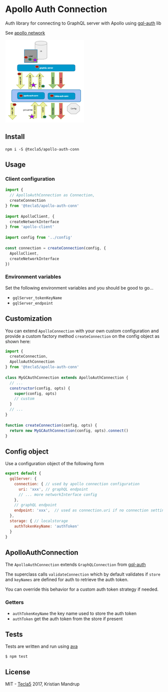 # Apollo Auth Connection

Auth library for connecting to GraphQL server with Apollo using [gql-auth](https://github.com/tecla5/gql-auth) lib

See [apollo network](http://dev.apollodata.com/core/network.html)

<img src="https://github.com/tecla5/easy-graphql-auth/raw/master/pics/GraphQL-client-auth.png" alt="GraphQL Auth" width="50%" height="50%">

## Install

`npm i -S @tecla5/apollo-auth-conn`

## Usage

### Client configuration

```js
import {
  // ApolloAuthConnection as Connection,
  createConnection
} from '@tecla5/apollo-auth-conn'

import ApolloClient, {
  createNetworkInterface
} from 'apollo-client'

import config from '../config'

const connection = createConnection(config, {
  ApolloClient,
  createNetworkInterface
})
```

### Environment variables

Set the following environment variables and you should be good to go...

- `gqlServer_tokenKeyName`
- `gqlServer_endpoint`

## Customization

You can extend `ApolloConnection` with your own custom configuration and provide a custom factory method `createConnection` on the config object as shown here:

```js
import {
  createConnection,
  ApolloAuthConnection
} from '@tecla5/apollo-auth-conn'

class MyGCAuthConnection extends ApolloAuthConnection {
  // ...
  constructor(config, opts) {
    super(config, opts)
    // custom
  }
  // ...
}

function createConnection(config, opts) {
  return new MyGCAuthConnection(config, opts).connect()
}
```

## Config object

Use a configuration object of the following form

```js
export default {
  gqlServer: {
    connection: { // used by apollo connection configuration
      uri: 'xxx', // graphQL endpoint
      // ... more networkInterface config
    },
    // graphQL endpoint
    endpoint: 'xxx',  // used as connection.uri if no connection setting)
  },
  storage: { // localstorage
    authTokenKeyName: 'authToken'
  }
}
```

## ApolloAuthConnection

The `ApolloAuthConnection` extends `GraphQLConnection` from [gql-auth](https://github.com/tecla5/gql-auth)

The superclass calls `validateConnection` which by default validates if `store` and `keyNames` are defined for auth to retrieve the auth token.

You can override this behavior for a custom auth token strategy if needed.

### Getters

- `authTokenKeyName` the key name used to store the auth token
- `authToken` get the auth token from the store if present

## Tests

Tests are written and run using [ava](https://github.com/avajs/ava)

`$ npm test`

## License

MIT - [Tecla5](http://tecla5.com) 2017, Kristian Mandrup
